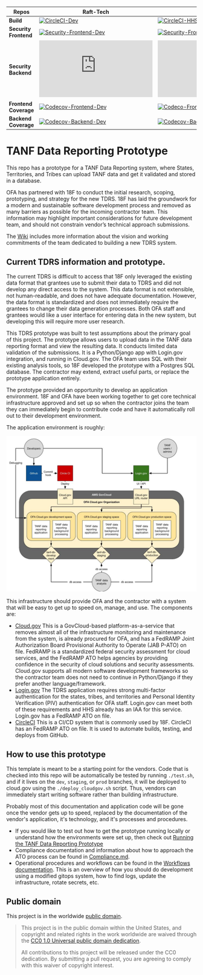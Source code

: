 
| Repos  | Raft-Tech |  HHS |
|---|---|---|
|**Build**| [![CircleCI-Dev](https://circleci.com/gh/raft-tech/TANF-app/tree/raft-tdp-main.svg?style=shield)](https://circleci.com/gh/raft-tech/TANF-app/tree/raft-tdp-main) | [![CircleCI-HHS](https://circleci.com/gh/HHS/TANF-app/tree/main.svg?style=shield)](https://circleci.com/gh/raft-tech/TANF-app/tree/main)|
|**Security Frontend**| [![Security-Frontend-Dev](https://snyk.io/test/github/raft-tech/TANF-app/badge.svg)](https://snyk.io/test/github/raft-tech/TANF-app)  | [![Security-Frontend-HHS](https://snyk.io/test/github/HHS/TANF-app/badge.svg)](https://snyk.io/test/github/HHS/TANF-app)|
|**Security Backend**| [![Security-Backend-Dev](https://img.shields.io/snyk/vulnerabilities/github/raft-tech/TANF-app/tdrs-backend/requirements.txt?cacheSeconds=maxAge)](https://snyk.io/test/github/raft-tech/TANF-app) | [![Security-Backend-HHS](https://img.shields.io/snyk/vulnerabilities/github/HHS/TANF-app/tdrs-backend/requirements.txt?cacheSeconds=maxAge)](https://snyk.io/test/github/HHS/TANF-app) 
|**Frontend Coverage**| [![Codecov-Frontend-Dev](https://codecov.io/gh/raft-tech/TANF-app/branch/raft-tdp-main/graph/badge.svg?flag=dev-frontend&precision=2)](https://codecov.io/gh/raft-tech/TANF-app?flag=dev-frontend) | [![Codeco-Frontend-HHS](https://codecov.io/gh/raft-tech/TANF-app/branch/main/graph/badge.svg?flag=main-frontend&precision=2)](https://codecov.io/gh/raft-tech/TANF-app?flag=main-frontend)   |
|**Backend Coverage**|  [![Codecov-Backend-Dev](https://codecov.io/gh/raft-tech/TANF-app/branch/raft-tdp-main/graph/badge.svg?flag=dev-backend&precision=2)](https://codecov.io/gh/raft-tech/TANF-app/branch/raft-tdp-main?flag=dev-backend)|   [![Codecov-Backend-HHS](https://codecov.io/gh/raft-tech/TANF-app/branch/main/graph/badge.svg?flag=main-backend&precision=2)](https://codecov.io/gh/raft-tech/TANF-app/branch/main?flag=main-backend) |

# TANF Data Reporting Prototype

This repo has a prototype for a TANF Data Reporting system, where States,
Territories, and Tribes can upload TANF data and get it validated and stored
in a database.

OFA has partnered with 18F to conduct the initial research, scoping, prototyping,
and strategy for the new TDRS. 18F has laid the groundwork for a modern and sustainable
software development process and removed as many barriers as possible for the incoming
contractor team. This information may highlight important considerations for future
development team, and should not constrain vendor’s technical approach submissions.

The [Wiki](https://github.com/hhs/TANF-app/wiki) includes more information about the vision and working commitments of the team dedicated to building a new TDRS system.


## Current TDRS information and prototype.
The current TDRS is difficult to access that 18F only leveraged the existing data format that grantees use to submit their data to TDRS and did not
develop any direct access to the system. This data format is not extensible, not
human-readable, and does not have adequate documentation. However, the data format
is standardized and does not immediately require the grantees to change their data
generation processes. Both OFA staff and grantees would like a user interface for
entering data in the new  system, but developing this will require more user research.

This TDRS prototype was built to test assumptions about the primary goal of this project.
The prototype allows users to upload data in the TANF data
reporting format and view the resulting data. It conducts limited data validation of the
submissions.  It is a Python/Django app with Login.gov integration, and running in Cloud.gov.
The OFA team uses SQL with their existing analysis tools, so 18F developed the prototype
with a Postgres SQL database. The contractor may extend, extract useful parts, or replace
the prototype application entirely.

The prototype provided an opportunity to develop an application environment. 18F and OFA
have been working together to get core technical infrastructure approved and set up so
when the contractor joins the team they can immediately begin to contribute code and have
it automatically roll out to their development environment.

The application environment is roughly: 

![diagram of prototype apps and services](docs/updated-tanf-prototype-diagram-system.png)

This infrastructure should provide OFA and the contractor with a system that will be easy to get up to speed on, manage, and use. The components are:
* [Cloud.gov](https://cloud.gov/) This is a GovCloud-based platform-as-a-service that removes almost all of the infrastructure monitoring and maintenance from the system, is already procured for OFA, and has a FedRAMP Joint Authorization Board Provisional Authority to Operate (JAB P-ATO) on file. FedRAMP is a standardized federal security assessment for cloud services, and the FedRAMP ATO helps agencies by providing confidence in the security of cloud solutions and security assessments.    Cloud.gov supports all modern software development frameworks so the contractor team does not need to continue in Python/Django if they prefer another language/framework.
* [Login.gov](https://www.login.gov/) The TDRS application requires strong multi-factor authentication for the states, tribes, and territories and Personal Identity Verification (PIV) authentication for OFA staff. Login.gov can meet both of these requirements and HHS already has an IAA for this service. Login.gov has a FedRAMP ATO on file.
* [CircleCI](https://circleci.com/) This is a CI/CD system that is commonly used by 18F. CircleCI has an FedRAMP ATO on file. It is used to automate builds, testing, and deploys from GitHub.

## How to use this prototype

This template is meant to be a starting point for the vendors.  Code that is
checked into this repo will be automatically be tested by running `./test.sh`,
and if it lives on the `dev`, `staging`, or `prod` branches, it will be deployed
to cloud.gov using the `./deploy_cloudgov.sh` script.  Thus, vendors can
immediately start writing software rather than building infrastructure.

Probably most of this documentation and application code
will be gone once the vendor gets up to speed, replaced by the documentation of
the vendor's application, it's technology, and it's processes and procedures.

* If you would like to test out how to get the prototype running locally
  or understand how the environments were set up,
  then check out [Running the TANF Data Reporting Prototype](docs/Running.md)
* Compliance documentation and information about how to approach
  the ATO process can be found in [Compliance.md](docs/Compliance.md).
* Operational procedures and workflows can be found in the 
  [Workflows documentation](docs/Workflows.md).  This is an overview of how you
  should do development using a modified gitops system, how to find logs,
  update the infrastructure, rotate secrets, etc.


 ## Public domain

This project is in the worldwide [public domain](LICENSE.md).

> This project is in the public domain within the United States, and copyright and related rights in the work worldwide are waived through the [CC0 1.0 Universal public domain dedication](https://creativecommons.org/publicdomain/zero/1.0/).
>
> All contributions to this project will be released under the CC0 dedication. By submitting a pull request, you are agreeing to comply with this waiver of copyright interest.
